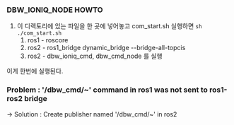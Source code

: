 ### DBW_IONIQ_NODE HOWTO   

1. 이 디렉토리에 있는 파일을 한 곳에 넣어놓고 com_start.sh 실행하면 `sh ./com_start.sh`      
    1. ros1 - roscore   
    2. ros2 - ros1_bridge dynamic_bridge --bridge-all-topcis   
    3. ros2 - dbw_ioniq_cmd, dbw_cmd_node 를 실행   
    
 이게 한번에 실행된다.
 

### Problem : '/dbw_cmd/~' command in ros1 was not sent to ros1-ros2 bridge
-> Solution : Create publisher named '/dbw_cmd/~' in ros2
